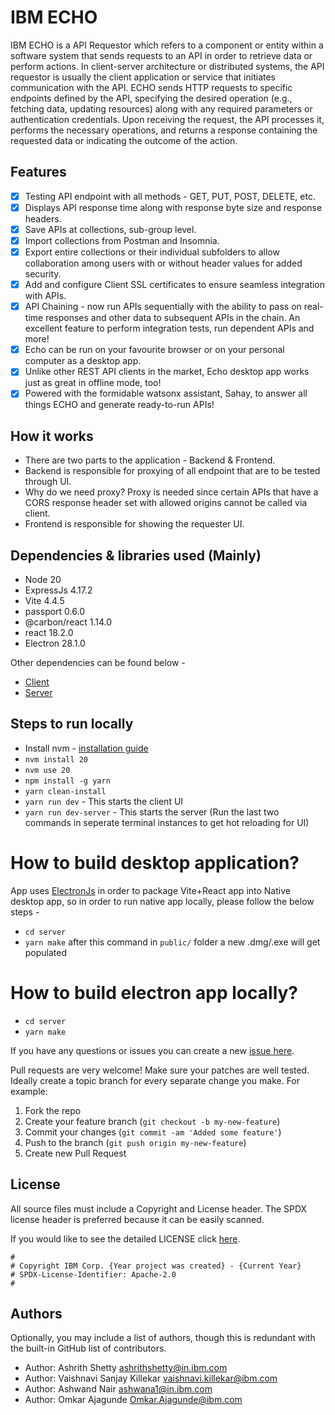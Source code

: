 <!-- This should be the location of the title of the repository, normally the short name -->
# IBM ECHO
IBM ECHO is a API Requestor which refers to a component or entity within a software system that sends requests to an API in order to retrieve data or perform actions. In client-server architecture or distributed systems, the API requestor is usually the client application or service that initiates communication with the API. ECHO sends HTTP requests to specific endpoints defined by the API, specifying the desired operation (e.g., fetching data, updating resources) along with any required parameters or authentication credentials. Upon receiving the request, the API processes it, performs the necessary operations, and returns a response containing the requested data or indicating the outcome of the action.

## Features
- [x]  Testing API endpoint with all methods - GET, PUT, POST, DELETE, etc.
- [x]  Displays API response time along with response byte size and response headers.
- [x]  Save APIs at collections, sub-group level.
- [x]  Import collections from Postman and Insomnia.
- [x]  Export entire collections or their individual subfolders to allow collaboration among users with or without header values for added security.
- [x]  Add and configure Client SSL certificates to ensure seamless integration with APIs.
- [x]  API Chaining - now run APIs sequentially with the ability to pass on real-time responses and other data to subsequent APIs in the chain. An excellent feature to perform integration tests, run dependent APIs and more!
- [x]  Echo can be run on your favourite browser or on your personal computer as a desktop app.
- [x]  Unlike other REST API clients in the market, Echo desktop app works just as great in offline mode, too!
- [x]  Powered with the formidable watsonx assistant, Sahay, to answer all things ECHO and generate ready-to-run APIs!

## How it works
- There are two parts to the application - Backend & Frontend.
- Backend is responsible for proxying of all endpoint that are to be tested through UI.
- Why do we need proxy? Proxy is needed since certain APIs that have a CORS response header set with allowed origins cannot be called via client.
- Frontend is responsible for showing the requester UI.

## Dependencies & libraries used (Mainly)
- Node 20
- ExpressJs 4.17.2
- Vite 4.4.5
- passport 0.6.0
- @carbon/react 1.14.0
- react 18.2.0
- Electron 28.1.0

Other dependencies can be found below - 
- [Client](https://github.ibm.com/Project-X/ECHO/blob/main/package.json)
- [Server](https://github.ibm.com/Project-X/ECHO/blob/main/server/package.json)


## Steps to run locally
- Install nvm - [installation guide](https://formulae.brew.sh/formula/nvm)
- `nvm install 20`
- `nvm use 20`
- `npm install -g yarn`
- `yarn clean-install`
- `yarn run dev` - This starts the client UI
- `yarn run dev-server` - This starts the server (Run the last two commands in seperate terminal instances to get hot reloading for UI)

# How to build desktop application?

App uses [ElectronJs](https://www.electronjs.org/) in order to package Vite+React app into Native desktop app, so in order to run native app locally, please follow the below steps - 
- `cd server`
- `yarn make` after this command in `public/` folder a new .dmg/.exe will get populated


# How to build electron app locally?

- `cd server`
- `yarn make`

<!-- Questions can be useful but optional, this gives you a place to say, "This is how to contact this project maintainers or create PRs -->
If you have any questions or issues you can create a new [issue here][issues].

Pull requests are very welcome! Make sure your patches are well tested.
Ideally create a topic branch for every separate change you make. For
example:

1. Fork the repo
2. Create your feature branch (`git checkout -b my-new-feature`)
3. Commit your changes (`git commit -am 'Added some feature'`)
4. Push to the branch (`git push origin my-new-feature`)
5. Create new Pull Request

## License

All source files must include a Copyright and License header. The SPDX license header is 
preferred because it can be easily scanned.

If you would like to see the detailed LICENSE click [here](LICENSE).

```text
#
# Copyright IBM Corp. {Year project was created} - {Current Year}
# SPDX-License-Identifier: Apache-2.0
#
```
## Authors

Optionally, you may include a list of authors, though this is redundant with the built-in
GitHub list of contributors.

- Author: Ashrith Shetty <ashrithshetty@in.ibm.com>
- Author: Vaishnavi Sanjay Killekar <vaishnavi.killekar@ibm.com>
- Author: Ashwand Nair <ashwana1@in.ibm.com>
- Author: Omkar Ajagunde <Omkar.Ajagunde@ibm.com>

[issues]: https://github.com/IBM/repo-template/issues/new
